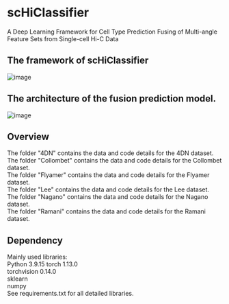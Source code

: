 # scHiClassifier
A Deep Learning Framework for Cell Type Prediction Fusing of Multi-angle Feature Sets from Single-cell Hi-C Data  

## The framework of scHiClassifier
![image](https://github.com/HaoWuLab-Bioinformatics/scHiClassifier/Figure/Figure1.jpg)

## The architecture of the fusion prediction model.
![image](https://github.com/HaoWuLab-Bioinformatics/scHiClassifier/Figure/Figure2.jpg)

## Overview
The folder "4DN" contains the data and code details for the 4DN dataset.  
The folder "Collombet" contains the data and code details for the Collombet dataset.  
The folder "Flyamer" contains the data and code details for the Flyamer dataset.  
The folder "Lee" contains the data and code details for the Lee dataset.  
The folder "Nagano" contains the data and code details for the Nagano dataset.  
The folder "Ramani" contains the data and code details for the Ramani dataset.  

## Dependency
Mainly used libraries:  
Python 3.9.15 
torch  1.13.0  
torchvision 0.14.0  
sklearn  
numpy   
See requirements.txt for all detailed libraries.  
